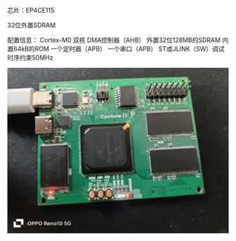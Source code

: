 芯片：EP4CE115

32位外置SDRAM

配置信息：
    Cortex-M0 双核
    DMA控制器（AHB）
    外置32位128MB的SDRAM
    内置64kB的ROM
    一个定时器（APB）
    一个串口（APB）
    ST或JLINK（SW）调试
    时序约束50MHz

![image](00.png)
